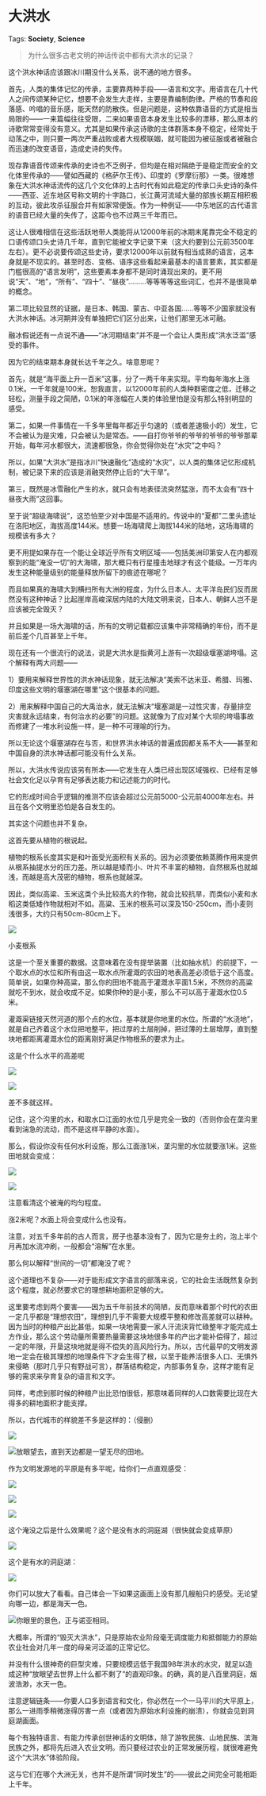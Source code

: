 # 大洪水

Tags: **Society**, **Science**

> 为什么很多古老文明的神话传说中都有大洪水的记录？



这个洪水神话应该跟冰川期没什么关系，说不通的地方很多。

首先，人类的集体记忆的传承，主要靠两种手段——语言和文字。用语言在几十代人之间传颂某种记忆，想要不会发生大走样，主要是靠编制韵律。严格的节奏和段落感、吟唱的音乐感，能天然的防散佚。但是问题是，这种依靠语音的方式是相当局限的——一来篇幅往往受限，二来如果语音本身发生比较多的漂移，那么原本的诗歌常常变得没有意义。尤其是如果传承这诗歌的主体群落本身不稳定，经常处于动荡之中，则只要一两次严重战败或者大规模联姻，就可能因为被征服或者被融合而迅速的改变语音，造成史诗的失传。

现存靠语音传颂来传承的史诗也不乏例子，但均是在相对隔绝于是稳定而安全的文化体里传承的——譬如西藏的《格萨尔王传》、印度的《罗摩衍那》一类。很难想象在大洪水神话流传的这几个文化体的上古时代有如此稳定的传承口头史诗的条件——西亚、近东地区号称文明的十字路口，长江黄河流域大量的部族长期互相积极的互动，彼此攻杀征服合并有如家常便饭。作为一种例证——中东地区的古代语言的语音已经大量的失传了，这距今也不过两三千年而已。

这让人很难相信在这些活跃地带人类能将从12000年前的冰期末尾靠完全不稳定的口语传颂口头史诗几千年，直到它能被文字记录下来（这大约要到公元前3500年左右）。更不必说要传颂这些史诗，要求12000年以前就有相当成熟的语言，这本身就是不现实的。甚至时态、变格、语序这些看起来最基本的语言要素，其实都是门槛很高的“语言发明”，这些要素本身都不是同时涌现出来的。更不用说“天”、“地”，“所有”、“四十”、“昼夜”………等等等等这些词汇，也并不是很简单的概念。

第二项比较显然的证据，是日本、韩国、蒙古、中亚各国……等等不少国家就没有大洪水神话。冰河期并没有单独把它们区分出来，让他们那里无冰可融。

融冰假说还有一点说不通——“冰河期结束”并不是一个会让人类形成“洪水泛滥”感受的事件。

因为它的结束期本身就长达千年之久。啥意思呢？

首先，就是“海平面上升一百米”这事，分了一两千年来实现。平均每年海水上涨0.1米。一千年就是100米。恕我直言，以12000年前的人类种群密度之低，迁移之轻松，测量手段之简陋，0.1米的年涨幅在人类的体验里怕是没有那么特别明显的感受。

第二，如果一件事情在一千多年里每年都近乎匀速的（或者差速极小的）发生，它不会被认为是灾难，只会被认为是常态。——自打你爷爷的爷爷的爷爷的爷爷那辈开始，每年河水都很大，流速都很急，你会觉得你处在“水灾”之中吗？

所以，如果“大洪水”是指冰川“快速融化”造成的“水灾”，以人类的集体记忆形成机制，被记录下来的应该是消融突然停止后的“大干旱”。

第三，既然是冰雪融化产生的水，就只会有地表径流突然猛涨，而不太会有“四十昼夜大雨”这回事。

至于说“超级海啸说”，这恐怕至少对中国是不适用的。传说中的“夏都”二里头遗址在洛阳地区，海拔高度144米。想要一场海啸爬上海拔144米的陆地，这场海啸的规模该有多大？

更不用提如果存在一个能让全球近乎所有文明区域——包括美洲印第安人在内都观察到的能“淹没一切”的大海啸，那大概只有行星撞击地球才有这个能级。一万年内发生这种能量级别的能量释放所留下的痕迹在哪呢？

而且如果真的海啸大到横扫所有大洲的程度，为什么日本人、太平洋岛民们反而居然没有这种神话？比起崖岸高峻深居内陆的大陆文明来说，日本人、朝鲜人岂不是应该被完全毁灭？

并且如果是一场大海啸的话，所有的文明记载都应该集中非常精确的年份，而不是前后差个几百甚至上千年。

现在还有一个很流行的说法，说是大洪水是指黄河上游有一次超级堰塞湖垮塌。这个解释有两大问题——

1）要用来解释世界性的洪水神话现象，就无法解决“美索不达米亚、希腊、玛雅、印度这些文明的堰塞湖在哪里”这个很基本的问题。

2）用来解释中国自己的大禹治水，就无法解决“堰塞湖是一过性灾害，存量排空灾害就永远结束，有何治水的必要”的问题。这就像为了应对某个大坝的垮塌事故而修建了一堆水利设施一样，是一种不可理喻的行为。

所以无论这个堰塞湖存在与否，和世界洪水神话的普遍成因都关系不大——甚至和中国自身的洪水神话都可能没有什么关系。

  


  


所以，大洪水传说应该另有所本——它发生在人类已经出现区域强权、已经有足够社会文化足以孕育有足够表达能力和记述能力的时代。

它的形成时间合乎逻辑的推测不应该会超过公元前5000-公元前4000年左右。并且在各个文明里恐怕是各自发生的。

其实这个问题也并不复杂。

这首先要从植物的根说起。

植物的根系长度其实是和叶面受光面积有关系的。因为必须要依赖蒸腾作用来提供从根系抽提水分的压力差。所以越是矮而小、叶片不丰富的植物，自然根系也就越浅，而越是高大茂密的植物，根系也就越深。

因此，类似高粱、玉米这类个头比较高大的作物，就会比较抗旱，而类似小麦和水稻这类低矮作物就相对不如。高粱、玉米的根系可以深及150-250cm，而小麦则浅很多，大约只有50cm-80cm上下。

![](https://picx.zhimg.com/50/v2-334e76fb7f786fd7ebef4a17c79f195d_720w.jpg?source=2c26e567)  


小麦根系

这是一个至关重要的数据。这意味着在没有提举装置（比如抽水机）的前提下，一个取水点的水位和所有由这一取水点所灌溉的农田的地表高差必须低于这个高度。简单说，如果你种高粱，那么你的田地不能高于灌溉水平面1.5米，不然你的高粱就吃不到水，就会收成不足。如果你种的是小麦，那么不可以高于灌溉水位0.5米。

灌溉渠链接天然河道的那个点的水位，基本就是你地里的水位。所谓的“水浇地”，就是自己齐着这个水位把地整平，把过厚的土层削掉，把过薄的土层增厚，直到整块地都距离灌溉水位的距离刚好满足作物根系的要求为止。

这是个什么水平的高差呢

![](https://picx.zhimg.com/50/v2-ff8993dd023a54204caa451ff4cd414c_720w.jpg?source=2c26e567)  


![](https://picx.zhimg.com/50/v2-eb1461dfb605e0b02435c8d88436bca0_720w.jpg?source=2c26e567)  


  


差不多就这样。

记住，这个沟里的水，和取水口江面的水位几乎是完全一致的（否则你会在垄沟里看到湍急的流动，而不是这样平静的水面）。

那么，假设你没有任何水利设施，那么江面涨1米，垄沟里的水位就要涨1米。这些田地就会变成：

![](https://pica.zhimg.com/50/v2-b2e3b4b6f572c064ef1bdf513c7cbc71_720w.jpg?source=2c26e567)  


![](https://pic1.zhimg.com/50/v2-2e79b3148cb6a8d599455df5eee26e42_720w.jpg?source=2c26e567)  


注意看清这个被淹的均匀程度。

涨2米呢？水面上将会变成什么也没有。

注意，对五千多年前的古人而言，房子也基本没有了，因为它是夯土的，泡上半个月再加水流冲刷，一般都会“溶解”在水里。

那么何以解释“世间的一切”都淹没了呢？

这个道理也不复杂——对于能形成文字语言的部落来说，它的社会生活既然复杂到这个程度，就必然要求它的理想耕地面积足够的大。

这里要考虑到两个要害——因为五千年前技术的简陋，反而意味着那个时代的农田一定几乎都是“理想农田”，理想到几乎不需要大规模平整和修改高差就可以耕种。因为当时的种粮产出比甚低，如果一块地需要一家人汗流浃背忙碌整年才能完成土方作业，那么这个劳动量所需要热量需要这块地很多年的产出才能补偿得了，超过一定的年限，开垦这块地就是得不偿失的高风险行为。所以，古代最早的文明发源地一定会在极其理想的地理条件下才会生得了根，以至于能养活很多人口、无惧外来侵略（那时几乎只有野战可言），群落结构稳定，内部事务复杂，这样才能有足够的需求来孕育复杂的语言和文字。

同样，考虑到那时候的种粮产出比恐怕很低，那意味着同样的人口数需要比现在大得多的耕地面积才能支撑。

所以，古代城市的样貌差不多是这样的：（侵删）

![](https://pic1.zhimg.com/50/v2-74ced60055a4b7f4b2de85b9c6e1c0e0_720w.jpg?source=2c26e567)  


![](https://pica.zhimg.com/50/v2-3259a2507ea7569ac951765516dca9fe_720w.jpg?source=2c26e567)放眼望去，直到天边都是一望无尽的田地。

作为文明发源地的平原是有多平呢，给你们一点直观感受：

![](https://picx.zhimg.com/50/v2-a433c71408a9b2e84140fb7040d700e9_720w.jpg?source=2c26e567)  


![](https://picx.zhimg.com/50/v2-4bfe8ebdb7477545e1e6e4cb1e879c5c_720w.jpg?source=2c26e567)  


![](https://picx.zhimg.com/50/v2-7108118bcc70e1a346a98074af541348_720w.jpg?source=2c26e567)  


这个淹没之后是什么效果呢？这个是没有水的洞庭湖（很快就会变成草原）

![](https://picx.zhimg.com/50/v2-9f19ce4e36df63abf2289f95ccf4d514_720w.jpg?source=2c26e567)  


这个是有水的洞庭湖：

![](https://pic1.zhimg.com/50/v2-dd565b5567ffa0230b06e7cc26d6884d_720w.jpg?source=2c26e567)  


你们可以放大了看看。自己体会一下如果这画面上没有那几艘船只的感受。无论望向哪一边，都是海天一色。

![](https://picx.zhimg.com/50/v2-210e26541dc10db9bb165eae8f447fc0_720w.jpg?source=2c26e567)你眼里的景色，正与诺亚相同。

大概率，所谓的“毁灭大洪水”，只是原始农业阶段毫无调度能力和抵御能力的原始农业社会对几年一度的母亲河泛滥的正常记忆。

并没有什么很神奇的巨型灾难，只要规模远低于我国98年洪水的水灾，就足以造成这种“放眼望去世界上什么都不剩了”的直观印象。的确，真的是八百里洞庭，烟波浩渺，水天一色。

注意逻辑链条——你要人口多到语言和文化，你必然在一个一马平川的大平原上，那么一进雨季稍微涨得厉害一点（或者因为原始水利设施的崩溃），你就会见到洞庭湖画面。

每个有独特语言、有能力传承创世神话的文明体，除了游牧民族、山地民族、滨海民族之外，都将先后进入农业文明。而只要经过农业的正常发展历程，就很难避免这个“大洪水”体验阶段。

这与它们在哪个大洲无关，也并不是所谓“同时发生”的——彼此之间完全可能相距上千年。



